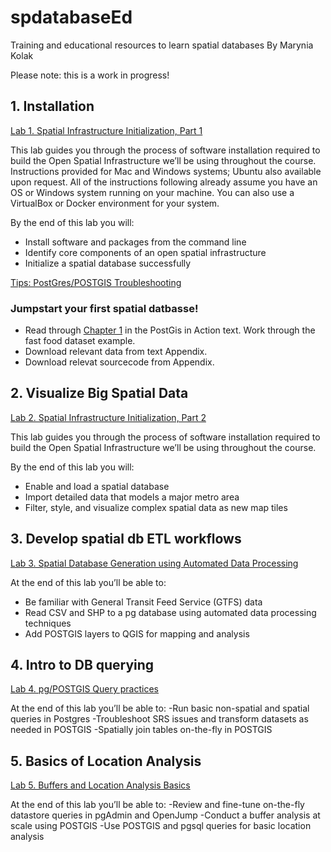 # spdatabaseEd
Training and educational resources to learn spatial databases
By Marynia Kolak

Please note: this is a work in progress!

## 1. Installation

[Lab 1. Spatial Infrastructure Initialization, Part 1](https://docs.google.com/document/d/136TaoPacD7U9zN7inn2NDcyu5UZXey2tu3J_spaF_J4/edit?usp=sharing)

This lab guides you through the process of software installation required to build the Open Spatial Infrastructure we’ll be using throughout the course. Instructions provided for Mac and Windows systems; Ubuntu also available upon request. All of the instructions following already assume you have an OS or Windows system running on your machine. You can also use a VirtualBox or Docker environment for your system. 

By the end of this lab you will:
- Install software and packages from the command line
- Identify core components of an open spatial infrastructure
- Initialize a spatial database successfully

[Tips: PostGres/POSTGIS Troubleshooting](https://docs.google.com/presentation/d/1uwg0nku-oVk57es6wfKDTdxWbBtqAn4LClmogIRgfFQ/edit?usp=sharing)

### Jumpstart your first spatial datbasse!
- Read through [Chapter 1]() in the PostGis in Action text. Work through the fast food dataset example.
- Download relevant data from text Appendix.
- Download relevat sourcecode from Appendix.

## 2. Visualize Big Spatial Data 

[Lab 2. Spatial Infrastructure Initialization, Part 2](https://docs.google.com/document/d/16rzd8JWzsuT_KxmQZREO6NFwGLmHYUebWwJrqzQa84M/edit?usp=sharing)

This lab guides you through the process of software installation required to build the Open Spatial Infrastructure we’ll be using throughout the course.

By the end of this lab you will:
- Enable and load a spatial database
- Import detailed data that models a major metro area
- Filter, style, and visualize complex spatial data as new map tiles

## 3. Develop spatial db ETL workflows

[Lab 3. Spatial Database Generation using Automated Data Processing](https://docs.google.com/document/d/13QV9cIgXAG5ob-F95V_Z7EcfjJeDCRsEGMpSgpjlOmQ/edit?usp=sharing)

At the end of this lab you’ll be able to:
- Be familiar with General Transit Feed Service (GTFS) data
- Read CSV and SHP to a pg database using automated data processing techniques
- Add POSTGIS layers to QGIS for mapping and analysis

## 4. Intro to DB querying

[Lab 4. pg/POSTGIS Query practices](https://docs.google.com/document/d/1_81SMC1fTQA8U_P0fW6XyuHqdMlbWNHlU51HudD4mqE/edit?usp=sharing)

At the end of this lab you’ll be able to:
-Run basic non-spatial and spatial queries in Postgres
-Troubleshoot SRS issues and transform datasets as needed in POSTGIS
-Spatially join tables on-the-fly in POSTGIS

## 5. Basics of Location Analysis 

[Lab 5. Buffers and Location Analysis Basics](https://docs.google.com/document/d/1DxHBij3wxoReeiZ3dWyqU1-Avv91TQWa5yjSJf5H8Ks/edit?usp=sharing)

At the end of this lab you’ll be able to:
-Review and fine-tune on-the-fly datastore queries in pgAdmin and OpenJump
-Conduct a buffer analysis at scale using POSTGIS
-Use POSTGIS and pgsql queries for basic location analysis



